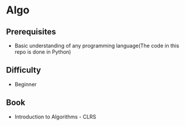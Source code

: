 # Algo

## Prerequisites
- Basic understanding of any programming language(The code in this repo is done in Python)

## Difficulty
- Beginner

## Book
- Introduction to Algorithms - CLRS

